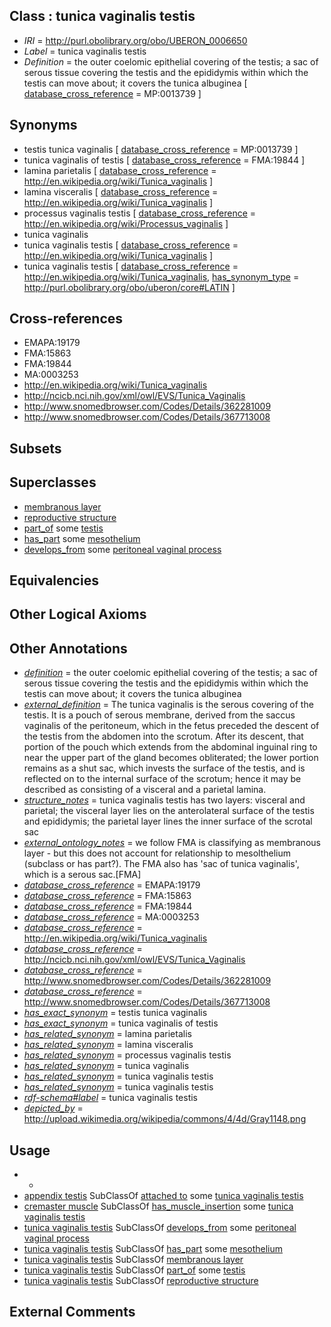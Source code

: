 
## Class : tunica vaginalis testis

 * *IRI* = http://purl.obolibrary.org/obo/UBERON_0006650
 * *Label* = tunica vaginalis testis
 * *Definition* = the outer coelomic epithelial covering of the testis; a sac of serous tissue covering the testis and the epididymis within which the testis can move about; it covers the tunica albuginea [ [database_cross_reference](../../ef/oboInOwl#hasDbXref.md) = MP:0013739 ]

## Synonyms

 * testis tunica vaginalis [ [database_cross_reference](../../ef/oboInOwl#hasDbXref.md) = MP:0013739 ]
 * tunica vaginalis of testis [ [database_cross_reference](../../ef/oboInOwl#hasDbXref.md) = FMA:19844 ]
 * lamina parietalis [ [database_cross_reference](../../ef/oboInOwl#hasDbXref.md) = http://en.wikipedia.org/wiki/Tunica_vaginalis ]
 * lamina visceralis [ [database_cross_reference](../../ef/oboInOwl#hasDbXref.md) = http://en.wikipedia.org/wiki/Tunica_vaginalis ]
 * processus vaginalis testis [ [database_cross_reference](../../ef/oboInOwl#hasDbXref.md) = http://en.wikipedia.org/wiki/Processus_vaginalis ]
 * tunica vaginalis
 * tunica vaginalis testis [ [database_cross_reference](../../ef/oboInOwl#hasDbXref.md) = http://en.wikipedia.org/wiki/Tunica_vaginalis ]
 * tunica vaginalis testis [ [database_cross_reference](../../ef/oboInOwl#hasDbXref.md) = http://en.wikipedia.org/wiki/Tunica_vaginalis, [has_synonym_type](../../pe/oboInOwl#hasSynonymType.md) = http://purl.obolibrary.org/obo/uberon/core#LATIN ]

## Cross-references

 * EMAPA:19179
 * FMA:15863
 * FMA:19844
 * MA:0003253
 * http://en.wikipedia.org/wiki/Tunica_vaginalis
 * http://ncicb.nci.nih.gov/xml/owl/EVS/Tunica_Vaginalis
 * http://www.snomedbrowser.com/Codes/Details/362281009
 * http://www.snomedbrowser.com/Codes/Details/367713008

## Subsets


## Superclasses

 * [membranous layer](../../UBERON/58/UBERON_0000158.md)
 * [reproductive structure](../../UBERON/56/UBERON_0005156.md)
 * [part_of](../../BFO/50/BFO_0000050.md) some [testis](../../UBERON/73/UBERON_0000473.md)
 * [has_part](../../BFO/51/BFO_0000051.md) some [mesothelium](../../UBERON/36/UBERON_0001136.md)
 * [develops_from](../../RO/02/RO_0002202.md) some [peritoneal vaginal process](../../UBERON/44/UBERON_0005344.md)

## Equivalencies


## Other Logical Axioms


## Other Annotations

 * *[definition](../../IAO/15/IAO_0000115.md)* = the outer coelomic epithelial covering of the testis; a sac of serous tissue covering the testis and the epididymis within which the testis can move about; it covers the tunica albuginea
 * *[external_definition](../../UBPROP/01/UBPROP_0000001.md)* = The tunica vaginalis is the serous covering of the testis. It is a pouch of serous membrane, derived from the saccus vaginalis of the peritoneum, which in the fetus preceded the descent of the testis from the abdomen into the scrotum. After its descent, that portion of the pouch which extends from the abdominal inguinal ring to near the upper part of the gland becomes obliterated; the lower portion remains as a shut sac, which invests the surface of the testis, and is reflected on to the internal surface of the scrotum; hence it may be described as consisting of a visceral and a parietal lamina.
 * *[structure_notes](../../UBPROP/10/UBPROP_0000010.md)* = tunica vaginalis testis has two layers: visceral and parietal; the visceral layer lies on the anterolateral surface of the testis and epididymis; the parietal layer lines the inner surface of the scrotal sac
 * *[external_ontology_notes](../../UBPROP/12/UBPROP_0000012.md)* = we follow FMA is classifying as membranous layer - but this does not account for relationship to mesolthelium (subclass or has part?). The FMA also has 'sac of tunica vaginalis', which is a serous sac.[FMA]
 * *[database_cross_reference](../../ef/oboInOwl#hasDbXref.md)* = EMAPA:19179
 * *[database_cross_reference](../../ef/oboInOwl#hasDbXref.md)* = FMA:15863
 * *[database_cross_reference](../../ef/oboInOwl#hasDbXref.md)* = FMA:19844
 * *[database_cross_reference](../../ef/oboInOwl#hasDbXref.md)* = MA:0003253
 * *[database_cross_reference](../../ef/oboInOwl#hasDbXref.md)* = http://en.wikipedia.org/wiki/Tunica_vaginalis
 * *[database_cross_reference](../../ef/oboInOwl#hasDbXref.md)* = http://ncicb.nci.nih.gov/xml/owl/EVS/Tunica_Vaginalis
 * *[database_cross_reference](../../ef/oboInOwl#hasDbXref.md)* = http://www.snomedbrowser.com/Codes/Details/362281009
 * *[database_cross_reference](../../ef/oboInOwl#hasDbXref.md)* = http://www.snomedbrowser.com/Codes/Details/367713008
 * *[has_exact_synonym](../../ym/oboInOwl#hasExactSynonym.md)* = testis tunica vaginalis
 * *[has_exact_synonym](../../ym/oboInOwl#hasExactSynonym.md)* = tunica vaginalis of testis
 * *[has_related_synonym](../../ym/oboInOwl#hasRelatedSynonym.md)* = lamina parietalis
 * *[has_related_synonym](../../ym/oboInOwl#hasRelatedSynonym.md)* = lamina visceralis
 * *[has_related_synonym](../../ym/oboInOwl#hasRelatedSynonym.md)* = processus vaginalis testis
 * *[has_related_synonym](../../ym/oboInOwl#hasRelatedSynonym.md)* = tunica vaginalis
 * *[has_related_synonym](../../ym/oboInOwl#hasRelatedSynonym.md)* = tunica vaginalis testis
 * *[has_related_synonym](../../ym/oboInOwl#hasRelatedSynonym.md)* = tunica vaginalis testis
 * *[rdf-schema#label](../../el/rdf-schema#label.md)* = tunica vaginalis testis
 * *[depicted_by](../../depicted/by/depicted_by.md)* = http://upload.wikimedia.org/wikipedia/commons/4/4d/Gray1148.png

## Usage

 * -
 * [appendix testis](../../UBERON/51/UBERON_0006651.md) SubClassOf [attached to](../../RO/71/RO_0002371.md) some [tunica vaginalis testis](../../UBERON/50/UBERON_0006650.md)
 * [cremaster muscle](../../UBERON/88/UBERON_0008488.md) SubClassOf [has_muscle_insertion](../../RO/73/RO_0002373.md) some [tunica vaginalis testis](../../UBERON/50/UBERON_0006650.md)
 * [tunica vaginalis testis](../../UBERON/50/UBERON_0006650.md) SubClassOf [develops_from](../../RO/02/RO_0002202.md) some [peritoneal vaginal process](../../UBERON/44/UBERON_0005344.md)
 * [tunica vaginalis testis](../../UBERON/50/UBERON_0006650.md) SubClassOf [has_part](../../BFO/51/BFO_0000051.md) some [mesothelium](../../UBERON/36/UBERON_0001136.md)
 * [tunica vaginalis testis](../../UBERON/50/UBERON_0006650.md) SubClassOf [membranous layer](../../UBERON/58/UBERON_0000158.md)
 * [tunica vaginalis testis](../../UBERON/50/UBERON_0006650.md) SubClassOf [part_of](../../BFO/50/BFO_0000050.md) some [testis](../../UBERON/73/UBERON_0000473.md)
 * [tunica vaginalis testis](../../UBERON/50/UBERON_0006650.md) SubClassOf [reproductive structure](../../UBERON/56/UBERON_0005156.md)

## External Comments

